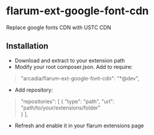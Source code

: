 # flarum-ext-google-font-cdn

Replace google fonts CDN with USTC CDN

## Installation

- Download and extract to your extension path
- Modify your root composer.json. Add to require:

> "arcadia/flarum-ext-google-font-cdn": "*@dev",

- Add repository:

>   "repositories": [
>        {
>            "type": "path",
>            "url": "path/to/your/extensions/folder"  
>        }
>    ],

- Refresh and enable it in your flarum extensions page

